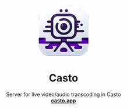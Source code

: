 <p align="center">
  <p align="center">
   <img width="140" height="140" src="icon.png" alt="Icon">
  </p>
  <h1 align="center">
    <b>Casto</b>
  </h1>
  <p align="center">
    Server for live video/audio transcoding in Casto
    <br />
    <a href="https://casto.app">
      <b>casto.app</b>
    </a>
    <br />
  </p>
</p>
<br/>
<br/>
